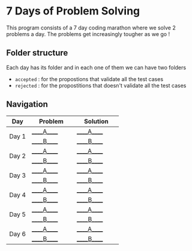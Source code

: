 # 7 Days of Problem Solving
This program consists of a 7 day coding marathon where we solve 2 problems a day. The problems get increasingly tougher as we go !
## Folder structure
Each day has its folder and in each one of them we can have two folders
- `accepted` : for the propostions that validate all the test cases
- `rejected` : for the propostitions that doesn't validate all the test cases

## Navigation

<table>
  <thead>
    <tr>
      <th style="width: 20%;">Day</th>
      <th style="width: 40%;">Problem</th>
      <th style="width: 40%;">Solution</th>
    </tr>
  </thead>
  <tbody>
    <tr>
      <td rowspan="2">Day 1</td>
      <td><a href="https://open.kattis.com/contests/nktuse/problems/addingtrouble">____A____</a></td>
      <td><a href="https://github.com/Fadilix/7-days-of-problem-solving/blob/main/day%20%231/A.py">____A____</a></td>
    </tr>
    <tr>
      <td><a href="https://open.kattis.com/contests/nktuse/problems/areal">____B____</a></td>
      <td><a href="https://github.com/Fadilix/7-days-of-problem-solving/blob/main/day%20%231/B.py">____B____</a></td>
    </tr>

  <tr>
      <td rowspan="2">Day 2</td>
      <td><a href="https://open.kattis.com/contests/wpzsz7/problems/lastfactorialdigit">____A____</a></td>
      <td><a href="https://github.com/Fadilix/7-days-of-problem-solving/blob/main/day%20%232/accepted/A.py">____A____</a></td>
    </tr>
    <tr>
      <td><a href="https://open.kattis.com/contests/wpzsz7/problems/trainpassengers">____B____</a></td>
      <td><a href="https://github.com/Fadilix/7-days-of-problem-solving/blob/main/day%20%232/accepted/B2.py">____B____</a></td>
  </tr>

  <tr>
      <td rowspan="2">Day 3</td>
      <td><a href="https://open.kattis.com/contests/zd77zy/problems/listgame">____A____</a></td>
      <td><a href="https://github.com/Fadilix/7-days-of-problem-solving/blob/main/day%20%233/accepted/A3.py">____A____</a></td>
    </tr>
    <tr>
      <td><a href="https://open.kattis.com/contests/zd77zy/problems/gcd">____B____</a></td>
      <td><a href="https://github.com/Fadilix/7-days-of-problem-solving/blob/main/day%20%233/accepted/B.py">____B____</a></td>
  </tr>

  <tr>
      <td rowspan="2">Day 4</td>
      <td><a href="https://open.kattis.com/contests/ct2oav/problems/fibonaccicycles">____A____</a></td>
      <td><a href="https://github.com/Fadilix/7-days-of-problem-solving/blob/main/day%20%234/accepted/A3.py">____A____</a></td>
    </tr>
    <tr>
      <td><a href="https://open.kattis.com/contests/ct2oav/problems/primereduction">____B____</a></td>
      <td><a href="https://github.com/Fadilix/7-days-of-problem-solving/blob/main/day%20%234/accepted/B.py">____B____</a></td>
      
  </tr>
    <tr>
      <td rowspan="2">Day 5</td>
      <td><a href="https://open.kattis.com/contests/zrkr6u/problems/namegeneration">____A____</a></td>
      <td><a href="https://github.com/Fadilix/7-days-of-problem-solving/blob/main/day%20%235/accepted/A2.py">____A____</a></td>
    </tr>
    <tr>
      <td><a href="https://open.kattis.com/contests/zrkr6u/problems/guess">____B____</a></td>
      <td><a href="https://github.com/Fadilix/7-days-of-problem-solving/blob/main/day%20%235/accepted/B2.py">____B____</a></td>
      
  </tr>
      <tr>
      <td rowspan="2">Day 6</td>
      <td><a href="https://open.kattis.com/contests/orx84m/problems/fizzbuzz2">____A____</a></td>
      <td><a href="https://github.com/Fadilix/7-days-of-problem-solving/blob/main/day%20%236/A.py">____A____</a></td>
    </tr>
    <tr>
      <td><a href="https://open.kattis.com/contests/orx84m/problems/textencryption">____B____</a></td>
      <td><a href="https://github.com/Fadilix/7-days-of-problem-solving/blob/main/day%20%236/B.py">____B____</a></td>
  </tr>
  </tbody>
</table>
